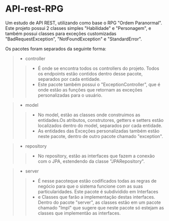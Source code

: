 # API-rest-RPG
Um estudo de API REST, utilizando como base o RPG "Ordem Paranormal". Este projeto possui 2 classes simples "Habilidade" e "Personagem", e também possui classes
para exceções customizadas "BadRequestException", "NotFoundException" e "StandardError".

Os pacotes foram separados da seguinte forma:
>* controller
>>* É onde se encontra todos os controllers do projeto. Todos os endpoints estão contidos dentro desse pacote, separados por cada entidade.
>>* Este pacote também possui o "ExceptionController", que é onde estão as funções que retornam as exceções personalizadas para o usuário.

>* model
>>* No model, estão as classes onde construimos as entidades.Os atributos, construtores, getters e setters estão localizados dentro do model, separados por cada entidade.
>>* As entidades das Exceções personalizadas também estão neste pacote, dentro de outro pacote chamado "exception".

>* repository
>>* No repository, estão as interfaces que fazem a conexão com o JPA, estendendo da classe "JPARepository".

>* server
>>* É nesse pacoteque estão codificados todas as regras de negócio para que o sistema funcione com as suas particularidades. Este pacote é subdividido em Interfaces
>>* e Classes que farão a implementação destas interfaces. Dentro do pacote "server", as classes estão em um pacote chamado "Impl" que sugere que neste pacote só estejam as classes que implementão as interfaces.
